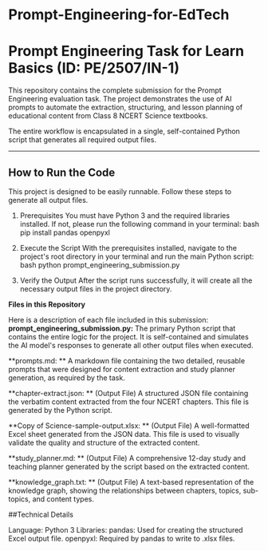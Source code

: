 # Prompt-Engineering-for-EdTech

# Prompt Engineering Task for Learn Basics (ID: PE/2507/IN-1)

This repository contains the complete submission for the Prompt Engineering evaluation task. The project demonstrates the use of AI prompts to automate the extraction, structuring, and lesson planning of educational content from Class 8 NCERT Science textbooks.

The entire workflow is encapsulated in a single, self-contained Python script that generates all required output files.

---

## How to Run the Code

This project is designed to be easily runnable. Follow these steps to generate all output files.

1. Prerequisites
You must have Python 3 and the required libraries installed. If not, please run the following command in your terminal:
bash  
    pip install pandas openpyxl


2. Execute the Script
With the prerequisites installed, navigate to the project's root directory in your terminal and run the main Python script:
bash
  python prompt_engineering_submission.py

3. Verify the Output
After the script runs successfully, it will create all the necessary output files in the project directory.

**Files in this Repository**

Here is a description of each file included in this submission:
**prompt_engineering_submission.py:** 
    The primary Python script that contains the entire logic for the project. It is self-contained and simulates the AI model's responses to generate all other output files when executed.
    
**prompts.md: **
    A markdown file containing the two detailed, reusable prompts that were designed for content extraction and study planner generation, as required by the task.
    
**chapter-extract.json: **
    (Output File) A structured JSON file containing the verbatim content extracted from the four NCERT chapters. This file is generated by the Python script.
    
**Copy of Science-sample-output.xlsx: **
    (Output File) A well-formatted Excel sheet generated from the JSON data. This file is used to visually validate the quality and structure of the extracted content.
    
**study_planner.md: **
    (Output File) A comprehensive 12-day study and teaching planner generated by the script based on the extracted content.
    
**knowledge_graph.txt: **
    (Output File) A text-based representation of the knowledge graph, showing the relationships between chapters, topics, sub-topics, and content types.

    
##Technical Details

Language: Python 3
Libraries:
pandas: Used for creating the structured Excel output file.
openpyxl: Required by pandas to write to .xlsx files.


